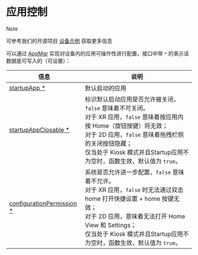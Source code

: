 # 应用控制

> [!note]
>
> 可参考我们的开源项目 [设备示例](https://github.com/PlayForDreamDevelopers/DeviceSample-Unity) 获取更多信息

可以通过 [AppMgr](xref:YVR.Enterprise.Device.AppMgr) 实现对设备内的应用可操作性进行配置，接口中带 `*` 的表示该数据是可写入的（可设置）：

| 信息                                                         | 说明                                                         |
| ------------------------------------------------------------ | ------------------------------------------------------------ |
| [startupApp *](xref:YVR.Enterprise.Device.AppMgr.startupApp) | 默认启动的应用                                               |
| [startupAppClosable *](xref:YVR.Enterprise.Device.AppMgr.startupAppClosable) | 标识默认启动应用是否允许被关闭，`false` 意味着不可关闭。 <br />对于 XR 应用，`false` 意味着按应用内按 Home（旋钮按键）将无效； <br />对于 2D 应用，`false` 意味着拖拽栏侧的关闭按钮隐藏； <br />仅当处于 Kiosk 模式并且Startup应用不为空时，函数生效，默认值为 `true`。 |
| [configurationPermission *](xref:YVR.Enterprise.Device.AppMgr.configurationPermission) | 系统是否允许进一步配置，`false` 意味着不允许。 <br/> 对于 XR 应用，`false` 时无法通过双击 home 打开快捷设置 + home 按键无效；<br/> 对于 2D 应用，意味着无法打开 Home View 和 Settings； <br/>仅当处于 Kiosk 模式并且Startup应用不为空时，函数生效，默认值为 `true`。 |
